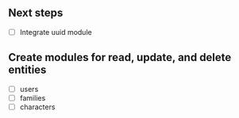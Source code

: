 ## Next steps

- [ ] Integrate uuid module
## Create modules for read, update, and delete entities
- [ ] users
- [ ] families
- [ ] characters